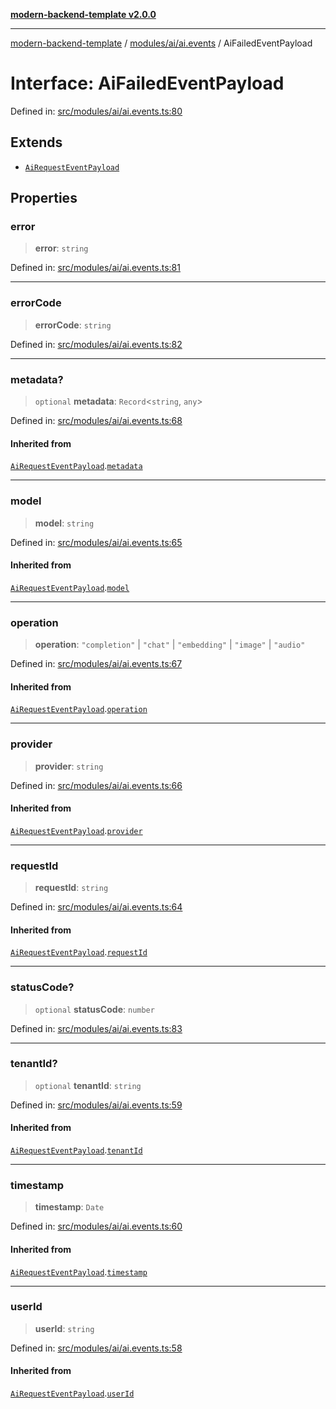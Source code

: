 [**modern-backend-template v2.0.0**](../../../../README.md)

***

[modern-backend-template](../../../../modules.md) / [modules/ai/ai.events](../README.md) / AiFailedEventPayload

# Interface: AiFailedEventPayload

Defined in: [src/modules/ai/ai.events.ts:80](https://github.com/maemreyo/saas-4cus-nodejs/blob/1a77de11cd6eaefe66c31c7f5de281673fc25ce5/src/modules/ai/ai.events.ts#L80)

## Extends

- [`AiRequestEventPayload`](AiRequestEventPayload.md)

## Properties

### error

> **error**: `string`

Defined in: [src/modules/ai/ai.events.ts:81](https://github.com/maemreyo/saas-4cus-nodejs/blob/1a77de11cd6eaefe66c31c7f5de281673fc25ce5/src/modules/ai/ai.events.ts#L81)

***

### errorCode

> **errorCode**: `string`

Defined in: [src/modules/ai/ai.events.ts:82](https://github.com/maemreyo/saas-4cus-nodejs/blob/1a77de11cd6eaefe66c31c7f5de281673fc25ce5/src/modules/ai/ai.events.ts#L82)

***

### metadata?

> `optional` **metadata**: `Record`\<`string`, `any`\>

Defined in: [src/modules/ai/ai.events.ts:68](https://github.com/maemreyo/saas-4cus-nodejs/blob/1a77de11cd6eaefe66c31c7f5de281673fc25ce5/src/modules/ai/ai.events.ts#L68)

#### Inherited from

[`AiRequestEventPayload`](AiRequestEventPayload.md).[`metadata`](AiRequestEventPayload.md#metadata)

***

### model

> **model**: `string`

Defined in: [src/modules/ai/ai.events.ts:65](https://github.com/maemreyo/saas-4cus-nodejs/blob/1a77de11cd6eaefe66c31c7f5de281673fc25ce5/src/modules/ai/ai.events.ts#L65)

#### Inherited from

[`AiRequestEventPayload`](AiRequestEventPayload.md).[`model`](AiRequestEventPayload.md#model)

***

### operation

> **operation**: `"completion"` \| `"chat"` \| `"embedding"` \| `"image"` \| `"audio"`

Defined in: [src/modules/ai/ai.events.ts:67](https://github.com/maemreyo/saas-4cus-nodejs/blob/1a77de11cd6eaefe66c31c7f5de281673fc25ce5/src/modules/ai/ai.events.ts#L67)

#### Inherited from

[`AiRequestEventPayload`](AiRequestEventPayload.md).[`operation`](AiRequestEventPayload.md#operation)

***

### provider

> **provider**: `string`

Defined in: [src/modules/ai/ai.events.ts:66](https://github.com/maemreyo/saas-4cus-nodejs/blob/1a77de11cd6eaefe66c31c7f5de281673fc25ce5/src/modules/ai/ai.events.ts#L66)

#### Inherited from

[`AiRequestEventPayload`](AiRequestEventPayload.md).[`provider`](AiRequestEventPayload.md#provider)

***

### requestId

> **requestId**: `string`

Defined in: [src/modules/ai/ai.events.ts:64](https://github.com/maemreyo/saas-4cus-nodejs/blob/1a77de11cd6eaefe66c31c7f5de281673fc25ce5/src/modules/ai/ai.events.ts#L64)

#### Inherited from

[`AiRequestEventPayload`](AiRequestEventPayload.md).[`requestId`](AiRequestEventPayload.md#requestid)

***

### statusCode?

> `optional` **statusCode**: `number`

Defined in: [src/modules/ai/ai.events.ts:83](https://github.com/maemreyo/saas-4cus-nodejs/blob/1a77de11cd6eaefe66c31c7f5de281673fc25ce5/src/modules/ai/ai.events.ts#L83)

***

### tenantId?

> `optional` **tenantId**: `string`

Defined in: [src/modules/ai/ai.events.ts:59](https://github.com/maemreyo/saas-4cus-nodejs/blob/1a77de11cd6eaefe66c31c7f5de281673fc25ce5/src/modules/ai/ai.events.ts#L59)

#### Inherited from

[`AiRequestEventPayload`](AiRequestEventPayload.md).[`tenantId`](AiRequestEventPayload.md#tenantid)

***

### timestamp

> **timestamp**: `Date`

Defined in: [src/modules/ai/ai.events.ts:60](https://github.com/maemreyo/saas-4cus-nodejs/blob/1a77de11cd6eaefe66c31c7f5de281673fc25ce5/src/modules/ai/ai.events.ts#L60)

#### Inherited from

[`AiRequestEventPayload`](AiRequestEventPayload.md).[`timestamp`](AiRequestEventPayload.md#timestamp)

***

### userId

> **userId**: `string`

Defined in: [src/modules/ai/ai.events.ts:58](https://github.com/maemreyo/saas-4cus-nodejs/blob/1a77de11cd6eaefe66c31c7f5de281673fc25ce5/src/modules/ai/ai.events.ts#L58)

#### Inherited from

[`AiRequestEventPayload`](AiRequestEventPayload.md).[`userId`](AiRequestEventPayload.md#userid)
